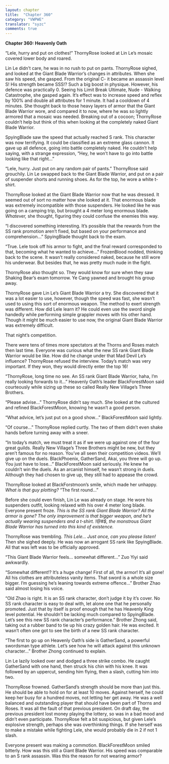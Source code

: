 ```yaml
---
layout: chapter
title:  "Chapter 360"
category: "VWPWE"
translator: "syzc"
comments: true
---
```


**Chapter 360: Heavenly Oath**

“Lele, hurry and put on clothes!” ThornyRose looked at Lin Le’s mosaic covered lower body and roared.

Lin Le didn’t care, he was in no rush to put on pants. ThornyRose sighed, and looked at the Giant Blade Warrior’s changes in attributes. When she saw his speed, she gasped. From the original C- it became an assassin level S! His strength became SSS!? Such a big boost in physique. However, his defence was practically 0. Seeing his Limit Break Ultimate, Nude - Walking Catastrophe, she gasped again. It’s effect was to increase speed and reflex by 100% and double all attributes for 1 minute. It had a cooldown of 4 minutes. She thought back to those heavy layers of armor that the Giant Blade Warrior wore, and compared it to now, where he was so lightly armored that a mosaic was needed. Breaking out of a cocoon; ThornyRose couldn’t help but think of this when looking at the completely naked Giant Blade Warrior.

SpyingBlade saw the speed that actually reached S rank. This character was now terrifying. It could be classified as an extreme glass cannon. It gave up all defence, going into battle completely naked. He couldn’t help saying, with a strange expression, “Hey, he won’t have to go into battle looking like that right...”

“Lele, hurry. Just put on any random pair of pants.” ThornyRose said grouchily. Lin Le swapped back to the Giant Blade Warrior, and put on a pair of suspender shorts and running shoes. As for the top, he wore a white t-shirt.

ThornyRose looked at the Giant Blade Warrior now that he was dressed. It seemed out of sort no matter how she looked at it. That enormous blade was extremely incompatible with those suspenders. He looked like he was going on a camping trip, but brought a 4 meter long enormous blade. *Whatever,* she thought, figuring they could confuse the enemies this way.

“I discovered something interesting. It’s possible that the rewards from the SS rank promotion aren’t fixed, but based on your performance and comprehension...” SpyingBlade thought back to the exam.

“True. Lele took off his armor to fight, and the final reward corresponded to that, becoming what he wanted to achieve...” FrozenBlood nodded, thinking back to the scene. It wasn’t really considered naked, because he still wore his underwear. But besides that, he was pretty much nude in the fight.

ThornyRose also thought so. They would know for sure when they saw Shaking Bear’s exam tomorrow. Ye Cang yawned and brought his group away.

ThornyRose gave Lin Le’s Giant Blade Warrior a try. She discovered that it was a lot easier to use, however, though the speed was fast, she wasn’t used to using this sort of enormous weapon. The method to exert strength was different. How did Lele learn it? He could even use the sword single handedly while performing simple grappler moves with his other hand. Though it might be much easier to use now, the original Giant Blade Warrior was extremely difficult.

That night’s competition.

There were tens of times more spectators at the Thorns and Roses match then last time. Everyone was curious what the new SS rank Giant Blade Warrior would be like. How did he change under that Mad Devil Le’s influence? ThornyRose refused the interview. Today’s match was very important. If they won, they would directly enter the top 16!

“ThornyRose, long time no see. An SS rank Giant Blade Warrior, haha, I’m really looking forwards to it...” Heavenly Oath’s leader BlackForestMoon said courteously while sizing up these so called Really New Village’s Three Brothers.

“Please advise...” ThornyRose didn’t say much. She looked at the cultured and refined BlackForestMoon, knowing he wasn’t a good person.

“What advice, let’s just put on a good show...” BlackForestMoon said lightly.

“Of course...” ThornyRose replied curtly. The two of them didn’t even shake hands before turning away with a sneer.

“In today’s match, we must treat it as if we were up against one of the four great guilds. Really New Village’s Three Brothers might be new, but they aren’t famous for no reason. You’ve all seen their competition videos. We’ll give up on the duels. BlackPhoenix, GatherSand, Akai, you three will go up. You just have to lose...” BlackForestMoon said seriously. He knew he couldn’t win the duels. As an arcanist himself, he wasn’t strong in duels. Although they had chosen to give up, they still had to appease the crowd.

ThornyRose looked at BlackForstmoon’s smile, which made her unhappy. *What is that guy plotting?* “The first round...”

Before she could even finish, Lin Le was already on stage. He wore his suspenders outfit, looking relaxed with his over 4 meter long blade. Everyone present froze. *This is the SS rank Giant Blade Warrior? All the armor is gone? The only improvement is that bigger weapon, and he’s actually wearing suspenders and a t-shirt. !@#$, the monstrous Giant Blade Warrior has turned into this kind of existence.*

ThornyRose was trembling. *This Lele… Just once, can you please listen!* Then she sighed deeply. He was now an arrogant SS rank like SpyingBlade. All that was left was to be officially approved.

“This Giant Blade Warrior feels… somewhat different...” Zuo Yiyi said awkwardly. 

“Somewhat different!? It’s a huge change! First of all, the armor! It’s all gone! All his clothes are attributeless vanity items. That sword is a whole size bigger. I’m guessing he’s leaning towards extreme offence...” Brother Zhao said almost losing his voice.

“Old Zhao is right. It is an SS rank character, don’t judge it by it’s cover. No SS rank character is easy to deal with, let alone one that he personally promoted. Just that by itself is proof enough that he has Heavenly King level potential. He shouldn’t be lacking much compared to SpyingBlade. Let’s see this new SS rank character’s performance.” Brother Zhong said, taking out a rubber band to tie up his crazy golden hair. He was excited. It wasn’t often one got to see the birth of a new SS rank character.

“The first to go up on Heavenly Oath’s side is GatherSand, a powerful swordsman type athlete. Let’s see how he will attack against this unknown character...” Brother Zhong continued to explain.

Lin Le lazily looked over and dodged a three strike combo. He caught GatherSand with one hand, then struck his chin with his knee. It was followed by an uppercut, sending him flying, then a slash, cutting him into two.

ThornyRose frowned. GatherSand’s strength should be more than just this. He should be able to hold on for at least 10 moves. Against herself, he could keep her busy for a hundred moves, not letting her get away. He was a well balanced and outstanding player that should have been part of Thorns and Roses. It was all the fault of that previous president. On draft day, the previous president lost money playing the lottery, so was in a bad mood and didn’t even participate. ThornyRose felt a bit suspicious, but given Lele’s explosive strength, perhaps she was overthinking things. If she herself was to make a mistake while fighting Lele, she would probably die in 2 if not 1 slash.

Everyone present was making a commotion. BlackForestMoon smiled bitterly. How was this still a Giant Blade Warrior. His speed was comparable to an S rank assassin. Was this the reason for not wearing armor?
